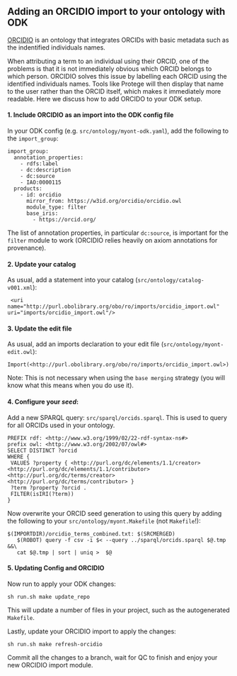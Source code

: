 ## Adding an ORCIDIO import to your ontology with ODK

[ORCIDIO](https://github.com/cthoyt/orcidio) is an ontology that integrates ORCIDs with basic metadata such as the indentified individuals names.

When attributing a term to an individual using their ORCID, one of the problems is that it is not immediately obvious which ORCID belongs to which person.
ORCIDIO solves this issue by labelling each ORCID using the identified individuals names. Tools like Protege will then display that name to 
the user rather than the ORCID itself, which makes it immediately more readable. Here we discuss how to add ORCIDO to your ODK setup.

#### 1. Include ORCIDIO as an import into the ODK config file

In your ODK config (e.g. `src/ontology/myont-odk.yaml`), add the following to the `import_group`:

```
import_group:
  annotation_properties:
    - rdfs:label
    - dc:description
    - dc:source
    - IAO:0000115
  products:
    - id: orcidio
      mirror_from: https://w3id.org/orcidio/orcidio.owl
      module_type: filter
      base_iris:
        - https://orcid.org/
```

The list of annotation properties, in particular `dc:source`, is important for the `filter` module to work (ORCIDIO relies heavily on axiom annotations for provenance).

#### 2. Update your catalog

As usual, add a statement into your catalog (`src/ontology/catalog-v001.xml`):

```
 <uri name="http://purl.obolibrary.org/obo/ro/imports/orcidio_import.owl" uri="imports/orcidio_import.owl"/>
 ```
 
 #### 3. Update the edit file
 
 As usual, add an imports declaration to your edit file (`src/ontology/myont-edit.owl`):
 
 ```
 Import(<http://purl.obolibrary.org/obo/ro/imports/orcidio_import.owl>)
 ```
 
 Note: This is not necessary when using the `base merging` strategy (you will know what this means when you do use it).
 
 #### 4. Configure your _seed_:
 
 Add a new SPARQL query: `src/sparql/orcids.sparql`. This is used to query for all ORCIDs used in your ontology.
 
 ```
PREFIX rdf: <http://www.w3.org/1999/02/22-rdf-syntax-ns#>
prefix owl: <http://www.w3.org/2002/07/owl#>
SELECT DISTINCT ?orcid
WHERE {
  VALUES ?property { <http://purl.org/dc/elements/1.1/creator>  <http://purl.org/dc/elements/1.1/contributor> <http://purl.org/dc/terms/creator> <http://purl.org/dc/terms/contributor> }
  ?term ?property ?orcid . 
  FILTER(isIRI(?term))
}
 ```
 
 Now overwrite your ORCID seed generation to using this query by adding the following to your `src/ontology/myont.Makefile` (not `Makefile`!):
 
 ```
 $(IMPORTDIR)/orcidio_terms_combined.txt: $(SRCMERGED)
	$(ROBOT) query -f csv -i $< --query ../sparql/orcids.sparql $@.tmp &&\
	cat $@.tmp | sort | uniq >  $@
  ```
  
#### 5. Updating Config and ORCIDIO

Now run to apply your ODK changes:

```
sh run.sh make update_repo
```

This will update a number of files in your project, such as the autogenerated `Makefile`.

Lastly, update your ORCIDIO import to apply the changes:

```
sh run.sh make refresh-orcidio
```

Commit all the changes to a branch, wait for QC to finish and enjoy your new ORCIDIO import module.
